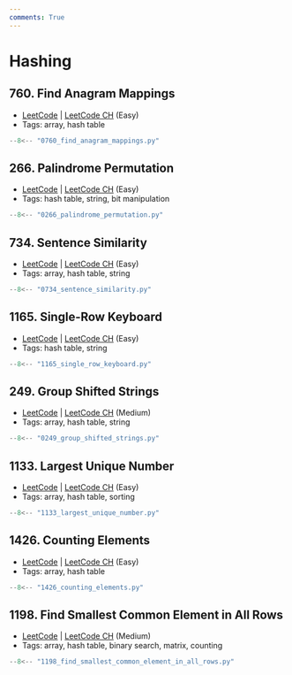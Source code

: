```yaml
---
comments: True
---
```


# Hashing

## 760. Find Anagram Mappings

-   [LeetCode](https://leetcode.com/problems/find-anagram-mappings/) | [LeetCode CH](https://leetcode.cn/problems/find-anagram-mappings/) (Easy)
-   Tags: array, hash table

```python title="760. Find Anagram Mappings"
--8<-- "0760_find_anagram_mappings.py"
```

## 266. Palindrome Permutation

-   [LeetCode](https://leetcode.com/problems/palindrome-permutation/) | [LeetCode CH](https://leetcode.cn/problems/palindrome-permutation/) (Easy)
-   Tags: hash table, string, bit manipulation

```python title="266. Palindrome Permutation"
--8<-- "0266_palindrome_permutation.py"
```

## 734. Sentence Similarity

-   [LeetCode](https://leetcode.com/problems/sentence-similarity/) | [LeetCode CH](https://leetcode.cn/problems/sentence-similarity/) (Easy)
-   Tags: array, hash table, string

```python title="734. Sentence Similarity"
--8<-- "0734_sentence_similarity.py"
```

## 1165. Single-Row Keyboard

-   [LeetCode](https://leetcode.com/problems/single-row-keyboard/) | [LeetCode CH](https://leetcode.cn/problems/single-row-keyboard/) (Easy)
-   Tags: hash table, string

```python title="1165. Single-Row Keyboard"
--8<-- "1165_single_row_keyboard.py"
```

## 249. Group Shifted Strings

-   [LeetCode](https://leetcode.com/problems/group-shifted-strings/) | [LeetCode CH](https://leetcode.cn/problems/group-shifted-strings/) (Medium)
-   Tags: array, hash table, string

```python title="249. Group Shifted Strings"
--8<-- "0249_group_shifted_strings.py"
```

## 1133. Largest Unique Number

-   [LeetCode](https://leetcode.com/problems/largest-unique-number/) | [LeetCode CH](https://leetcode.cn/problems/largest-unique-number/) (Easy)
-   Tags: array, hash table, sorting

```python title="1133. Largest Unique Number"
--8<-- "1133_largest_unique_number.py"
```

## 1426. Counting Elements

-   [LeetCode](https://leetcode.com/problems/counting-elements/) | [LeetCode CH](https://leetcode.cn/problems/counting-elements/) (Easy)
-   Tags: array, hash table

```python title="1426. Counting Elements"
--8<-- "1426_counting_elements.py"
```

## 1198. Find Smallest Common Element in All Rows

-   [LeetCode](https://leetcode.com/problems/find-smallest-common-element-in-all-rows/) | [LeetCode CH](https://leetcode.cn/problems/find-smallest-common-element-in-all-rows/) (Medium)
-   Tags: array, hash table, binary search, matrix, counting

```python title="1198. Find Smallest Common Element in All Rows"
--8<-- "1198_find_smallest_common_element_in_all_rows.py"
```
